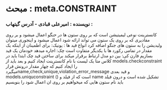 # مبحث : meta.CONSTRAINT
### نویسنده : امیرعلی قبادی - آدرس گیتهاب :
کانسترینت نوعی لیمیتیشن است که بر روی ستون ها در حنگو اعمال میشود و بر روی مقادیری که بر روی یک ستون می تواند ارائه شود اعمال میشود و اینجوری میتوان ولیدیشن را به ستون های جنگو اضافه کرد
انواع قید ها :
یونیک: برای اطمینان از اینکه یک مقدار در تمامی رکورد ها با یکدیگر متفاوت است
چک: اجاره میدهد خودمان یک قید بسازیم
فارن کی: بین دو مدل ارتباط برقرار میکند
برای ساختن قید چک ابتدا باید در کلاس متا یک لیست با نام کانسترینت ایجاد کنیم و بعد باید از models.checkconstraint را ایجاد کنیم که چهار مقدار درونش قرار میگیردname,check,unique,violation_error_message 
و قید بعدی models.uniquconstraint ()
است که از فیلد و name تشکیل شده است و درون فیلد باید نام ستون هایی که میخواهیم بر روی ان اعمال شود را بنویسیم


